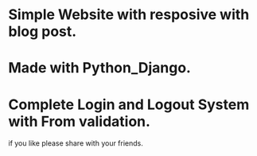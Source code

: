 # Simple Website with resposive with blog post.
<!--  -->
# Made with Python_Django.
# Complete Login and Logout System with From validation.


if you like please share with your friends.
